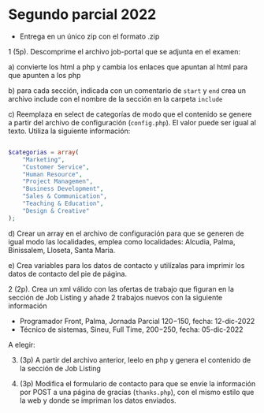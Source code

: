 # Segundo parcial 2022

* Entrega en un único zip con el formato <usuario-portal>.zip


1 (5p). Descomprime el archivo job-portal que se adjunta en el examen:

a) convierte los html a php y cambia los enlaces que apuntan al html para que apunten a los php

b) para cada sección, indicada con un comentario de `start` y `end` crea
un archivo include con el nombre de la sección en la carpeta `include`


c) Reemplaza en select de categorías de modo que el contenido se genere
a partir del archivo de configuración (`config.php`). El valor puede ser igual al texto.
Utiliza la siguiente información:

```php

$categorias = array(
    "Marketing",
    "Customer Service",
    "Human Resource",
    "Project Managemen",
    "Business Development",
    "Sales & Communication",
    "Teaching & Education",
    "Design & Creative"
);
```

d) Crear un array en el archivo de configuración para que se generen
de igual modo las localidades, emplea como localidades: Alcudia,
Palma, Binissalem, Lloseta, Santa Maria.


e) Crea variables para los datos de contacto y utilízalas para
imprimir los datos de contacto del pie de página.

2 (2p). Crea un xml válido con las ofertas de trabajo que figuran en la sección
de Job Listing y añade 2 trabajos nuevos con la siguiente información

* Programador Front, Palma, Jornada Parcial $120-$150, fecha: 12-dic-2022
* Técnico de sistemas, Sineu, Full Time, $200-$250, fecha: 05-dic-2022

A elegir:

3. (3p) A partir del archivo anterior, leelo en php y genera el contenido de la 
sección de Job Listing

3. (3p) Modifica el formulario de contacto para que se envíe la información
por POST a una página de gracias (`thanks.php`), con el mismo estilo que la web
y donde se impriman los datos enviados.

